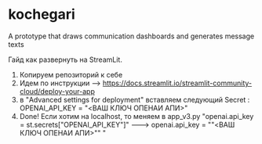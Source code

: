 # kochegari
 A prototype that draws communication dashboards and generates message texts

 Гайд как развернуть на StreamLit.
1. Копируем репозиторий к себе
2.  Идем по инструкции --> https://docs.streamlit.io/streamlit-community-cloud/deploy-your-app
3.  в "Advanced settings for deployment" вставляем следующий Secret : OPENAI_API_KEY = "<ВАШ КЛЮЧ ОПЕНАИ АПИ>"
4.  Done!
Если хотим на localhost, то меняем в app_v3.py "openai.api_key = st.secrets["OPENAI_API_KEY"]" ---> openai.api_key = ""<ВАШ КЛЮЧ ОПЕНАИ АПИ>"" "
